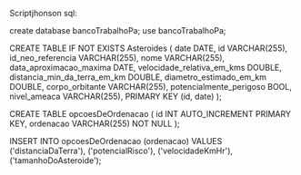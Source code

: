 Scriptjhonson sql:


create database bancoTrabalhoPa;
use bancoTrabalhoPa;

CREATE TABLE IF NOT EXISTS Asteroides (
	date DATE, 
	id VARCHAR(255), 
	id_neo_referencia VARCHAR(255), 
	nome VARCHAR(255), 
	data_aproximacao_maxima DATE, 
	velocidade_relativa_em_kms DOUBLE, 
	distancia_min_da_terra_em_km DOUBLE, 
	diametro_estimado_em_km DOUBLE, 
	corpo_orbitante VARCHAR(255), 
	potencialmente_perigoso BOOL, 
	nivel_ameaca VARCHAR(255), 
	PRIMARY KEY (id, date)
);

CREATE TABLE opcoesDeOrdenacao (
    id INT AUTO_INCREMENT PRIMARY KEY,
    ordenacao VARCHAR(255) NOT NULL
);

INSERT INTO opcoesDeOrdenacao (ordenacao) VALUES
('distanciaDaTerra'),
('potencialRisco'),
('velocidadeKmHr'),
('tamanhoDoAsteroide');
